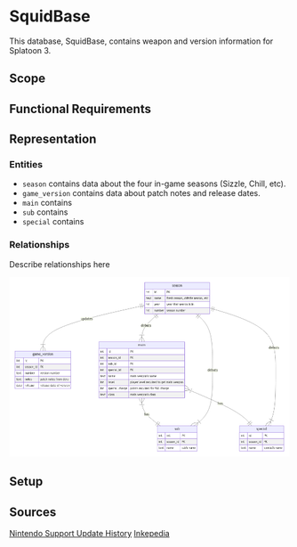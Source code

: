 # SquidBase

This database, SquidBase, contains weapon and version information for Splatoon 3.

## Scope

## Functional Requirements

## Representation

### Entities
* `season` contains data about the four in-game seasons (Sizzle, Chill, etc).
* `game_version` contains data about patch notes and release dates. 
* `main` contains
* `sub` contains
* `special` contains

### Relationships

Describe relationships here

![Entity Relationship Diagram](diagram.png)


## Setup

## Sources
[Nintendo Support Update History](https://en-americas-support.nintendo.com/app/answers/detail/a_id/61257/~/splatoon-3-update-history)
[Inkepedia](https://splatoonwiki.org/wiki/Main_Page)
